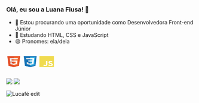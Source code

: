 ### Olá, eu sou a Luana Fiusa! 👋

- 🔭 Estou procurando uma oportunidade como Desenvolvedora Front-end Júnior
- 🌱 Estudando HTML, CSS e JavaScript
- 😄 Pronomes: ela/dela

<div style="display: inline_block"><br>
  <img align="center" alt="Luana-HTML" height="30" width="40" src="https://raw.githubusercontent.com/devicons/devicon/master/icons/html5/html5-original.svg">
  <img align="center" alt="Luana-CSS" height="30" width="40" src="https://raw.githubusercontent.com/devicons/devicon/master/icons/css3/css3-original.svg">
  <img align="center" alt="Luana-Js" height="30" width="40" src="https://raw.githubusercontent.com/devicons/devicon/master/icons/javascript/javascript-plain.svg">
</div>

##

<div> 
  <a href = "mailto:luana.fiusa@outlook.com"><img src="https://img.shields.io/badge/Microsoft_Outlook-0078D4?style=for-the-badge&logo=microsoft-outlook&logoColor=white" target="_blank"></a>
  <a href="https://www.linkedin.com/in/luana-fiusa-884068b3/" target="_blank"><img src="https://img.shields.io/badge/-LinkedIn-%230077B5?style=for-the-badge&logo=linkedin&logoColor=white" target="_blank"></a> 
</div>

![Lucafé edit](https://github.com/lfiusa/lfiusa/assets/142631493/f27f4c3b-4ce0-4e1b-aa43-9188aa838e19)



